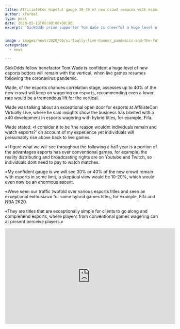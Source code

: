```yaml
---
title: AffiliateCon Hopeful gauge 30-40 of new crowd remains with esports long haul
author: xforeal 
type: post
date: 2020-05-13T00:00:00+00:00
excerpt: 'SickOdds prime supporter Tom Wade is cheerful a huge level of new esports bettors will remain with the vertical, when live games resumes following the coronavirus pandemic '


image : images/news/2020/05/virtually-live-banner_pandemics-and-the-future.jpg
categories:
  - news

---
```

SickOdds fellow benefactor Tom Wade is confident a huge level of new esports bettors will remain with the vertical, when live games resumes following the coronavirus pandemic. 

Wade, of the esports chances correlation stage, assesses up to 40&percnt; of the new crowd will keep on wagering on esports, recommending even a lower rate would be a tremendous lift for the vertical. 

Wade was talking about an exceptional open door for esports at AffiliateCon Virtually Live, where he said insights show the business has blasted with a x40 development in esports wagering with hybrid titles, for example, Fifa. 

Wade stated: &#171;I consider it to be &#8216;the reason wouldnt individuals remain and watch esports?&#8217; on account of my experience yet individuals will presumably rise above back to live games. 

&#171;I figure what we will see throughout the following a half year is a portion of the advantages esports has over conventional games, for example, the reality distributing and broadcasting rights are on Youtube and Twitch, so individuals dont need to pay to watch matches. 

&#171;My confident gauge is we will see 30&percnt; or 40&percnt; of the new crowd remain with esports in some limit, a skeptical view would be 10-20&percnt;, which would even now be an enormous ascent. 

&#171;Weve seen our traffic twofold over various esports titles and seen an exceptional enthusiasm for some hybrid games titles, for example, Fifa and NBA 2K20. 

&#171;They are titles that are exceptionally simple for clients to go along and comprehend esports, where players from conventional games wagering can at present perceive players.&#187; 

<iframe loading="lazy" allowfullscreen="allowfullscreen" frameborder="0" height="315" src="https://www.youtube.com/embed/wFUujAzqQ_I?start=8811" width="560" />
